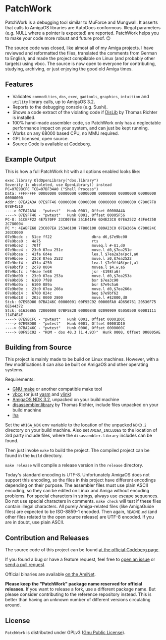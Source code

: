 # PatchWork

PatchWork is a debugging tool similar to MuForce and Mungwall. It asserts that calls to AmigaOS libraries are AutoDocs conformous. Illegal parameters (e.g. NULL where a pointer is expected) are reported. PatchWork helps you to make your code more robust and future proof. 😉

The source code was closed, like almost all of my Amiga projects. I have reviewed and reformatted the files, translated the comments from German to English, and made the project compilable on Linux (and probably other targets) using vbcc. The source is now open to everyone for contributing, studying, archiving, or just enjoying the good old Amiga times.

## Features

* Validates `commodities`, `dos`, `exec`, `gadtools`, `graphics`, `intuition` and `utility` library calls, up to AmigaOS 3.2.
* Reports to the debugging console (e.g. Sushi).
* Shows a code extract of the violating code if [DisLib](http://aminet.net/package/util/libs/DisLib) by Thomas Richter is installed.
* 100% hand-made assembler code, so PatchWork only has a neglectable performance impact on your system, and can just be kept running.
* Works on any 68000 based CPU, no MMU required.
* GPL licensed, open source.
* Source Code is available at [Codeberg](https://codeberg.org/shred/patchwork).

## Example Output

This is how a full PatchWork hit with all options enabled looks like:

```
exec.library OldOpenLibrary("dos.library")
Severity 1: obsoleted, use OpenLibrary() instead
PC=07E9BCFC TCB=07BF34A0 ("Shell Process")
Data: FFFFFFFF 00000000 00000000 00000000 00000000 00000000 00000000 00000000
Addr: 07EA2A3A 07E9FF46 00000000 00000000 00000000 00000000 078007F8 07BF4510
----> 07EA2A3A - "pwtest"	Hunk 0001, Offset 00008A4A
----> 07E9FF46 - "pwtest"	Hunk 0001, Offset 00005F56
PC-8: 51CEFF22 4E7570FF 23C007EA 251E41FA 6D4E23C8 07EA2522 43FA4250 2C780004
PC *: 4EAEFE68 23C007EA 253A6100 7F886100 089A23C0 07EA266A 6700024C 203C0000
07e9bcdc :  51ce ff22                  dbra d6,$7e9bc00
07e9bce0 :  4e75                       rts
07e9bce2 :  70ff                       moveq.l #-$1,d0
07e9bce4 :  23c0 07ea 251e             move.l d0,$7ea251e
07e9bcea :  41fa 6d4e                  lea.l $7ea2a3a(pc),a0
07e9bcee :  23c8 07ea 2522             move.l a0,$7ea2522
07e9bcf4 :  43fa 4250                  lea.l $7e9ff46(pc),a1
07e9bcf8 :  2c78 0004                  movea.l $4.w,a6
07e9bcfc : *4eae fe68                  jsr -$198(a6)
07e9bd00 :  23c0 07ea 253a             move.l d0,$7ea253a
07e9bd06 :  6100 7f88                  bsr $7ea3c90
07e9bd0a :  6100 089a                  bsr $7e9c5a6
07e9bd0e :  23c0 07ea 266a             move.l d0,$7ea266a
07e9bd14 :  6700 024c                  beq $7e9bf62
07e9bd18 :  203c 0000 2800             move.l #$2800,d0
Stck: 07E9BD00 07BA246C 00000001 00F95C92 00000FA0 4D656761 20536F75 6E644372
Stck: 61636B65 72000000 07BF5E28 00000B48 02090909 05050500 00001111 114E4E4E
----> 07E9BCFC - "pwtest"	Hunk 0001, Offset 00001D0C
----> 07E9BD00 - "pwtest"	Hunk 0001, Offset 00001D10
----> 07BA246C - "pwtest"	Hunk 0000, Offset 0000000C
----> 00F95C92 - "ROM - dos 40.3 (1.4.93)"	Hunk 0000, Offset 000005AE
```

## Building from Source

This project is mainly made to be build on Linux machines. However, with a few modifications it can also be built on AmigaOS and other operating systems.

Requirements:

* [GNU make](http://www.gnu.org/software/make/) or another compatible make tool
* [vbcc](http://www.compilers.de/vbcc.html) (or just [vasm](http://sun.hasenbraten.de/vasm/) and [vlink](http://sun.hasenbraten.de/vlink/))
* [AmigaOS NDK 3.2](https://www.hyperion-entertainment.com/index.php/downloads?view=files&parent=40), unpacked on your build machine
* [disassembler.library](http://aminet.net/package/util/libs/DisLib) by Thomas Richter, include files unpacked on your build machine
* [lha](https://github.com/jca02266/lha)

Set the `AMIGA_NDK` env variable to the location of the unpacked `NDK3.2` directory on your build machine. Also set `AMIGA_INCLUDES` to the location of 3rd party include files, where the `disassembler.library` includes can be found.

Then just invoke `make` to build the project. The compiled project can be found in the `build` directory.

`make release` will compile a release version in the `release` directory.

Today's standard encoding is UTF-8. Unfortunately AmigaOS does not support this encoding, so the files in this project have different encodings depending on their purpose. The assembler files must use plain ASCII encoding, so they can be edited on Linux and Amiga without encoding problems. For special characters in strings, always use escape sequences. Do not use special characters in comments. `make check` will test if these files contain illegal characters. All purely Amiga-related files (like AmigaGuide files) are expected to be ISO-8859-1 encoded. Then again, `README.md` (and other files related to the open source release) are UTF-8 encoded. If you are in doubt, use plain ASCII.

## Contribution and Releases

The source code of this project can be found [at the official Codeberg page](https://codeberg.org/shred/patchwork).

If you found a bug or have a feature request, feel free to [open an issue](https://codeberg.org/shred/patchwork/issues) or [send a pull request](https://codeberg.org/shred/patchwork/pulls).

Official binaries are available [on the AmiNet](http://aminet.net/package/dev/debug/PatchWork).

**Please keep the "PatchWork" package name reserved for official releases.** If you want to release a fork, use a different package name. But please consider contributing to the reference repository instead. This is better than having an unknown number of different versions circulating around.

## License

`PatchWork` is distributed under GPLv3 ([Gnu Public License](http://www.gnu.org/licenses/gpl.html)).
